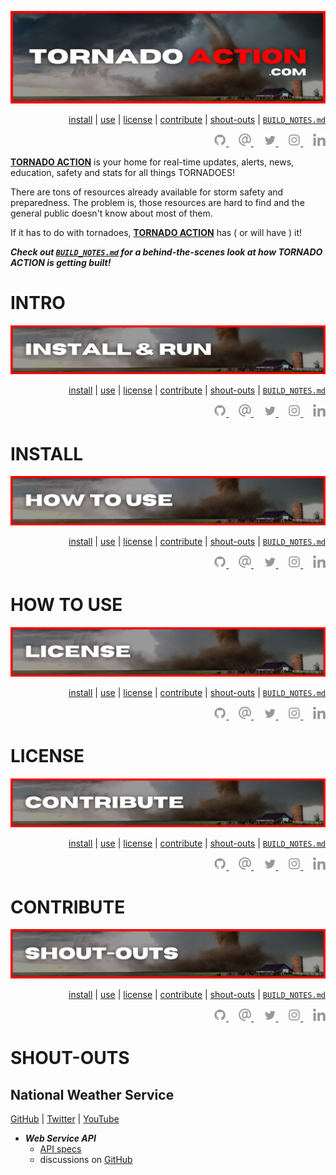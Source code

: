 <!-- #region INTRO -->

<div align='center'>

![readme graphic](./assets/readme.png)

</div>

<div align='right'>

[install](#install) | [use](#use) | [license](#license) | [contribute](#contribute) | [shout-outs](#shout-outs) | [`BUILD_NOTES.md`](https://github.com/ephbuilding/tornado-action/blob/dev/BUILD_NOTES.md)

</div>

<div align='right'>

  <a href='https://github.com/ephbuilding' alt='social link icon'>
    <img src='./assets/icon-gh.svg' height='20'/>
  </a>
  &nbsp;
  &nbsp;
  <a href='mailto:email@ephraimsmith.dev' alt='social link icon'>
    <img src='./assets/icon-at.svg' height='20'/>
  </a>
  &nbsp;
  &nbsp;
  <a href='https://twitter.com/ephbuilding' alt='social link icon'>
    <img src='./assets/icon-tw.svg' height='20'/>
  </a>
  &nbsp;
  &nbsp;
  <a href='https://instagram.com/ephbuilding' alt='social link icon'>
    <img src='./assets/icon-ig.svg' height='20'/>
  </a>
  &nbsp;
  &nbsp;
  <a href='https://linkedin.com/in/ephbuilding' alt='social link icon'>
    <img src='./assets/icon-li.svg' height='20'/>
  </a>

</div>

**[TORNADO ACTION](https://tornadoaction.com)** is your home for real-time updates, alerts, news, education, safety and stats for all things TORNADOES!

There are tons of resources already available for storm safety and preparedness. The problem is, those resources are hard to find and the general public doesn't know about most of them.

If it has to do with tornadoes, **[TORNADO ACTION](https://tornadoaction.com)** has ( or will have ) it!

**_Check out [`BUILD_NOTES.md`](https://github.com/ephbuilding/rovercam/blob/prod/BUILD_NOTES.md) for a behind-the-scenes look at how TORNADO ACTION is getting built!_**

<!-- #endregion /INTRO -->

# INTRO

<!-- #region INSTALL -->

<div id='install' align='center'>

![readme graphic](./assets/install.png)

</div>

<div align='right'>

[install](#install) | [use](#use) | [license](#license) | [contribute](#contribute) | [shout-outs](#shout-outs) | [`BUILD_NOTES.md`](https://github.com/ephbuilding/tornado-action)

</div>

<div align='right'>

  <a href='https://github.com/ephbuilding' alt='social link icon'>
    <img src='./assets/icon-gh.svg' height='20'/>
  </a>
  &nbsp;
  &nbsp;
  <a href='mailto:ephraim@modevx.com' alt='social link icon'>
    <img src='./assets/icon-at.svg' height='20'/>
  </a>
  &nbsp;
  &nbsp;
  <a href='https://twitter.com/ephbuilding' alt='social link icon'>
    <img src='./assets/icon-tw.svg' height='20'/>
  </a>
  &nbsp;
  &nbsp;
  <a href='https://instagram.com/ephbuilding' alt='social link icon'>
    <img src='./assets/icon-ig.svg' height='20'/>
  </a>
  &nbsp;
  &nbsp;
  <a href='https://linkedin.com/in/ephbuilding' alt='social link icon'>
    <img src='./assets/icon-li.svg' height='20'/>
  </a>

</div>

<!-- #endregion /INSTALL -->

# INSTALL

<!-- #region HOW TO USE -->

<div id='use' align='center'>

![readme graphic](./assets/use.png)

</div>

<div align='right'>

[install](#install) | [use](#use) | [license](#license) | [contribute](#contribute) | [shout-outs](#shout-outs) | [`BUILD_NOTES.md`](https://github.com/ephbuilding/tornado-action)

</div>

<div align='right'>

  <a href='https://github.com/ephbuilding' alt='social link icon'>
    <img src='./assets/icon-gh.svg' height='20'/>
  </a>
  &nbsp;
  &nbsp;
  <a href='mailto:ephraim@modevx.com' alt='social link icon'>
    <img src='./assets/icon-at.svg' height='20'/>
  </a>
  &nbsp;
  &nbsp;
  <a href='https://twitter.com/ephbuilding' alt='social link icon'>
    <img src='./assets/icon-tw.svg' height='20'/>
  </a>
  &nbsp;
  &nbsp;
  <a href='https://instagram.com/ephbuilding' alt='social link icon'>
    <img src='./assets/icon-ig.svg' height='20'/>
  </a>
  &nbsp;
  &nbsp;
  <a href='https://linkedin.com/in/ephbuilding' alt='social link icon'>
    <img src='./assets/icon-li.svg' height='20'/>
  </a>

</div>

<!-- #endregion /HOW TO USE -->

# HOW TO USE

<!-- #region LICENSE -->

<div id='license' align='center'>

![readme graphic](./assets/license.png)

</div>

<div align='right'>

[install](#install) | [use](#use) | [license](#license) | [contribute](#contribute) | [shout-outs](#shout-outs) | [`BUILD_NOTES.md`](https://github.com/ephbuilding/tornado-action)

</div>

<div align='right'>

  <a href='https://github.com/ephbuilding' alt='social link icon'>
    <img src='./assets/icon-gh.svg' height='20'/>
  </a>
  &nbsp;
  &nbsp;
  <a href='mailto:ephraim@modevx.com' alt='social link icon'>
    <img src='./assets/icon-at.svg' height='20'/>
  </a>
  &nbsp;
  &nbsp;
  <a href='https://twitter.com/ephbuilding' alt='social link icon'>
    <img src='./assets/icon-tw.svg' height='20'/>
  </a>
  &nbsp;
  &nbsp;
  <a href='https://instagram.com/ephbuilding' alt='social link icon'>
    <img src='./assets/icon-ig.svg' height='20'/>
  </a>
  &nbsp;
  &nbsp;
  <a href='https://linkedin.com/in/ephbuilding' alt='social link icon'>
    <img src='./assets/icon-li.svg' height='20'/>
  </a>

</div>

<!-- #endregion /LICENSE -->

# LICENSE

<!-- #region CONTRIBUTE -->

<div id='contribute' align='center'>

![readme graphic](./assets/contribute.png)

</div>

<div align='right'>

[install](#install) | [use](#use) | [license](#license) | [contribute](#contribute) | [shout-outs](#shout-outs) | [`BUILD_NOTES.md`](https://github.com/ephbuilding/tornado-action)

</div>

<div align='right'>

  <a href='https://github.com/ephbuilding' alt='social link icon'>
    <img src='./assets/icon-gh.svg' height='20'/>
  </a>
  &nbsp;
  &nbsp;
  <a href='mailto:ephraim@modevx.com' alt='social link icon'>
    <img src='./assets/icon-at.svg' height='20'/>
  </a>
  &nbsp;
  &nbsp;
  <a href='https://twitter.com/ephbuilding' alt='social link icon'>
    <img src='./assets/icon-tw.svg' height='20'/>
  </a>
  &nbsp;
  &nbsp;
  <a href='https://instagram.com/ephbuilding' alt='social link icon'>
    <img src='./assets/icon-ig.svg' height='20'/>
  </a>
  &nbsp;
  &nbsp;
  <a href='https://linkedin.com/in/ephbuilding' alt='social link icon'>
    <img src='./assets/icon-li.svg' height='20'/>
  </a>

</div>

<!-- #endregion /CONTRIBUTE -->

# CONTRIBUTE

<!-- #region SHOUT-OUTS -->

<div id='shout-outs' align='center'>

![readme graphic](./assets/shout-outs.png)

</div>

<div align='right'>

[install](#install) | [use](#use) | [license](#license) | [contribute](#contribute) | [shout-outs](#shout-outs) | [`BUILD_NOTES.md`](https://github.com/ephbuilding/tornado-action)

</div>

<div align='right'>

  <a href='https://github.com/ephbuilding' alt='social link icon'>
    <img src='./assets/icon-gh.svg' height='20'/>
  </a>
  &nbsp;
  &nbsp;
  <a href='mailto:ephraim@modevx.com' alt='social link icon'>
    <img src='./assets/icon-at.svg' height='20'/>
  </a>
  &nbsp;
  &nbsp;
  <a href='https://twitter.com/ephbuilding' alt='social link icon'>
    <img src='./assets/icon-tw.svg' height='20'/>
  </a>
  &nbsp;
  &nbsp;
  <a href='https://instagram.com/ephbuilding' alt='social link icon'>
    <img src='./assets/icon-ig.svg' height='20'/>
  </a>
  &nbsp;
  &nbsp;
  <a href='https://linkedin.com/in/ephbuilding' alt='social link icon'>
    <img src='./assets/icon-li.svg' height='20'/>
  </a>

</div>

<!-- #endregion /SHOUT-OUTS -->

# SHOUT-OUTS

## **National Weather Service**

[GitHub](https://github.com/weather-gov) | [Twitter](https://twitter.com/NWS) | [YouTube](https://www.youtube.com/user/usweathergov)

- **_Web Service API_**
  - [API specs](https://www.weather.gov/documentation/services-web-api#/)
  - discussions on [GitHub](https://github.com/weather-gov/api/discussions)

